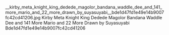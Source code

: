 __kirby_meta_knight_king_dedede_magolor_bandana_waddle_dee_and_141_more_mario_and_22_more_drawn_by_suyasuyabi__bde1d47fd1e49e14b9007fc42cd41206.jpg   Kirby Meta Knight King Dedede Magolor Bandana Waddle Dee and 141 More Mario and 22 More Drawn by Suyasuyabi  Bde1d47fd1e49e14b9007fc42cd41206
